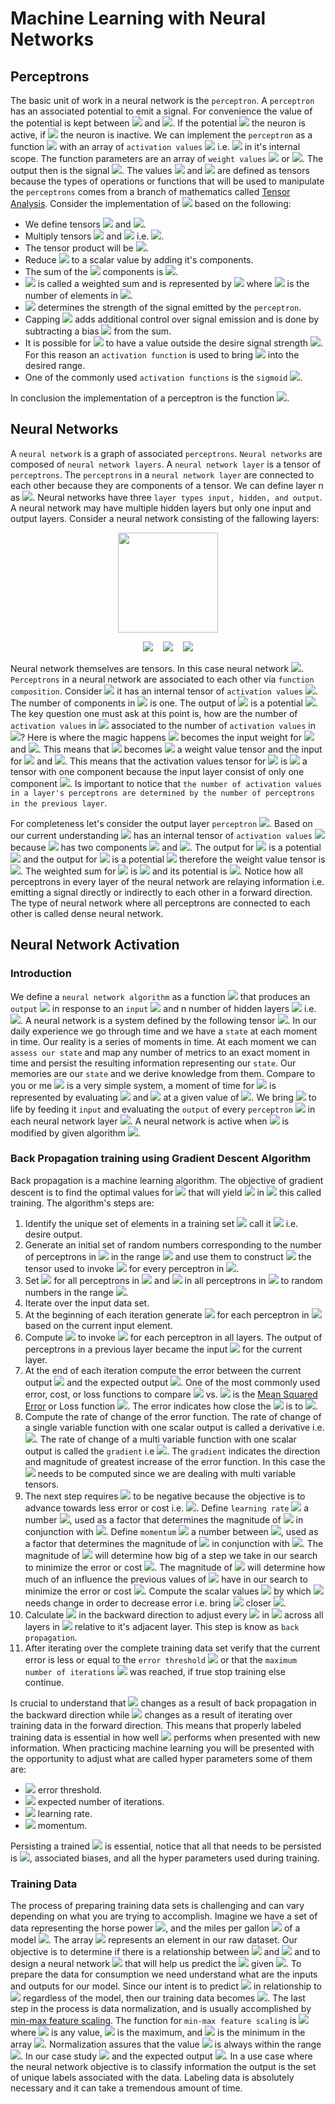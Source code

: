 #  Machine Learning with Neural Networks
  
  
##  Perceptrons
  
  
The basic unit of work in a neural network is the `perceptron`. A `perceptron` has an associated potential to emit a signal. For convenience the value of the potential is kept between <img src="https://latex.codecogs.com/svg.latex?0"/> and <img src="https://latex.codecogs.com/svg.latex?1"/>. If the potential <img src="https://latex.codecogs.com/svg.latex?p%20=%201"/> the neuron is active, if <img src="https://latex.codecogs.com/svg.latex?p%20=%200"/> the neuron is inactive. We can implement the `perceptron` as a function <img src="https://latex.codecogs.com/svg.latex?P"/> with an array of `activation values` <img src="https://latex.codecogs.com/svg.latex?[a_{1},%20a_{2},%20a_{3},%20...,%20a_{n}]"/> i.e. <img src="https://latex.codecogs.com/svg.latex?a_{1...n}"/>  in it's internal scope. The function parameters are an array of `weight values` <img src="https://latex.codecogs.com/svg.latex?[w_{1},%20w_{2},%20w_{3},%20...,%20w_{n}]"/> or <img src="https://latex.codecogs.com/svg.latex?w_{1...n}"/>. The output then is the signal <img src="https://latex.codecogs.com/svg.latex?p"/>. The values <img src="https://latex.codecogs.com/svg.latex?a_{1...n}"/> and <img src="https://latex.codecogs.com/svg.latex?w_{1...n}"/> are defined as tensors because the types of operations or functions that will be used to manipulate the `perceptrons` comes from a branch of mathematics called [Tensor Analysis](https://en.wikipedia.org/wiki/Tensor_calculus ). Consider the implementation of <img src="https://latex.codecogs.com/svg.latex?P"/> based on the following:
  
* We define tensors <img src="https://latex.codecogs.com/svg.latex?&#x5C;hat{A}%20=%20a_{1...n}"/> and <img src="https://latex.codecogs.com/svg.latex?&#x5C;hat{W}%20=%20w_{1...n}"/>.
* Multiply tensors <img src="https://latex.codecogs.com/svg.latex?&#x5C;hat{A}"/> and <img src="https://latex.codecogs.com/svg.latex?&#x5C;hat{W}"/> i.e. <img src="https://latex.codecogs.com/svg.latex?&#x5C;hat{C}%20=%20&#x5C;hat{A}%20&#x5C;cdot%20&#x5C;hat{W}"/>.
* The tensor product will be <img src="https://latex.codecogs.com/svg.latex?&#x5C;hat{C}%20=%20[a_{1}w_{1},%20a_{2}w_{2},%20a_{3}w_{3},%20...,%20a_{n}w_{n}]"/>.
* Reduce <img src="https://latex.codecogs.com/svg.latex?&#x5C;hat{C}"/> to a scalar value by adding it's components.
* The sum of the <img src="https://latex.codecogs.com/svg.latex?&#x5C;hat{C}"/> components is <img src="https://latex.codecogs.com/svg.latex?S_{w}%20=%20a_{1}w_{1}%20+%20a_{2}w_{2}%20+%20a_{3}w_{3},%20...,%20a_{n-1}w_{n-1}%20+%20a_{n}w_{n}"/>.
* <img src="https://latex.codecogs.com/svg.latex?{S_{w}}"/> is called a weighted sum  and is represented by <img src="https://latex.codecogs.com/svg.latex?&#x5C;sum_{n=1}^{k}%20a_{n}w_{n}"/> where <img src="https://latex.codecogs.com/svg.latex?k"/> is the number of elements in <img src="https://latex.codecogs.com/svg.latex?&#x5C;hat{C}"/>.
* <img src="https://latex.codecogs.com/svg.latex?S_{w}"/> determines the strength of the signal emitted by the `perceptron`.
* Capping <img src="https://latex.codecogs.com/svg.latex?S_{w}"/> adds additional control over signal emission and is done by subtracting a bias <img src="https://latex.codecogs.com/svg.latex?b"/> from the sum.
* It is possible for <img src="https://latex.codecogs.com/svg.latex?S_{w}%20-%20b"/> to have a value outside the desire signal strength <img src="https://latex.codecogs.com/svg.latex?0%20&#x5C;geq%20p%20&#x5C;leq%201"/>. For this reason an `activation function` is used to bring <img src="https://latex.codecogs.com/svg.latex?p"/> into the desired range.
* One of the  commonly used `activation functions` is the `sigmoid` <img src="https://latex.codecogs.com/svg.latex?&#x5C;sigma%20(x)%20=%20%20&#x5C;frac%20{&#x5C;mathrm{1}%20}{&#x5C;mathrm{1}%20+%20e^{-x}%20}"/>.
  
In conclusion the implementation of a perceptron is the function <img src="https://latex.codecogs.com/svg.latex?P(&#x5C;hat{W})%20=%20&#x5C;sigma%20(S_{w}%20-%20b)"/>.
  
##  Neural Networks
  
  
A `neural network` is a graph of associated `perceptrons`. `Neural networks` are composed of `neural network layers`. A `neural network layer` is a tensor of `perceptrons`. The `perceptrons` in a `neural network layer` are connected to each other because they are components of a tensor. We can define layer n as <img src="https://latex.codecogs.com/svg.latex?&#x5C;hat{L}_{n}%20=%20[P_{1},%20P_{2},%20P_{3},%20...%20,P_{n}]"/>. Neural networks have three `layer types input, hidden, and output`. A neural network  may have multiple hidden layers but only one input and output layers. Consider a neural network consisting of the fallowing layers:
  
<div align="center">
<div>
<img with=160 height=160 src="img/simple_nn.svg"/>
</div>
<div>
  
<img src="https://latex.codecogs.com/svg.latex?&#x5C;hat{L}_{i}%20=%20[P_{1i}]"/> &nbsp;&nbsp; <img src="https://latex.codecogs.com/svg.latex?&#x5C;hat{L}_{1h}%20=%20[P_{1h},P_{2h}]"/> &nbsp;&nbsp; <img src="https://latex.codecogs.com/svg.latex?&#x5C;hat{L}_{o}%20=%20[P_{1o}]"/>
  
</div>
</div>
  
Neural network themselves are tensors. In this case neural network <img src="https://latex.codecogs.com/svg.latex?&#x5C;hat{N}%20=%20[&#x5C;hat{L}_{i},%20&#x5C;hat{L}_{1h},%20&#x5C;hat{L}_{o}%20]"/>. `Perceptrons` in a neural network are associated to each other via `function composition`. Consider <img src="https://latex.codecogs.com/svg.latex?P_{1i}"/> it has an internal tensor of `activation values` <img src="https://latex.codecogs.com/svg.latex?&#x5C;hat{A}_{i1}%20=%20[a_{1i}]"/>. The number of components in <img src="https://latex.codecogs.com/svg.latex?&#x5C;hat{A}_{i1}"/> is one. The output of <img src="https://latex.codecogs.com/svg.latex?P_{1i}"/> is a potential <img src="https://latex.codecogs.com/svg.latex?p_{1i}"/>. The key question one must ask at this point is, how are the number of `activation values` in <img src="https://latex.codecogs.com/svg.latex?&#x5C;hat{L}_{1h}"/> associated to the number of `activation values` in <img src="https://latex.codecogs.com/svg.latex?&#x5C;hat{L}_{i}"/>? Here is where the magic happens <img src="https://latex.codecogs.com/svg.latex?p_{1i}"/> becomes the input weight for <img src="https://latex.codecogs.com/svg.latex?P_{1h}"/> and <img src="https://latex.codecogs.com/svg.latex?P_{2h}"/>. This means that <img src="https://latex.codecogs.com/svg.latex?p_{1i}"/> becomes <img src="https://latex.codecogs.com/svg.latex?&#x5C;hat{W}_{1i}%20=%20[p_{1i}]"/> a weight value tensor and the input for <img src="https://latex.codecogs.com/svg.latex?P_{1h}"/> and <img src="https://latex.codecogs.com/svg.latex?P_{2h}"/>. This means that the activation values tensor for <img src="https://latex.codecogs.com/svg.latex?P_{1h}"/> is <img src="https://latex.codecogs.com/svg.latex?&#x5C;hat{A}_{h1}%20=%20[a_{1h}]"/> a tensor with one component because the input layer consist of only one component <img src="https://latex.codecogs.com/svg.latex?P_{1i}"/>. Is important to notice that `the number of activation values in a layer's perceptrons are determined by the number of perceptrons in the previous layer`.
  
For completeness let's consider the output layer `perceptron` <img src="https://latex.codecogs.com/svg.latex?P_{1o}"/>. Based on our current understanding <img src="https://latex.codecogs.com/svg.latex?P_{1o}"/> has an internal tensor of `activation values` <img src="https://latex.codecogs.com/svg.latex?&#x5C;hat{A}_{o1}%20=%20[a_{1o},%20a_{2o}]"/> because <img src="https://latex.codecogs.com/svg.latex?&#x5C;hat{L}_{1h}"/> has two components <img src="https://latex.codecogs.com/svg.latex?P_{1h}"/> and <img src="https://latex.codecogs.com/svg.latex?P_{2h}"/>. The output for <img src="https://latex.codecogs.com/svg.latex?P_{1h}"/> is a potential <img src="https://latex.codecogs.com/svg.latex?p_{1h}"/> and the output for <img src="https://latex.codecogs.com/svg.latex?P_{2h}"/> is a potential <img src="https://latex.codecogs.com/svg.latex?p_{2h}"/> therefore the weight value tensor is <img src="https://latex.codecogs.com/svg.latex?&#x5C;hat{W}_{1h}%20=%20[p_{1h},%20p_{2h}]"/>. The weighted sum for <img src="https://latex.codecogs.com/svg.latex?P_{1o}"/> is <img src="https://latex.codecogs.com/svg.latex?S_{w1o}%20=%20p_{1h}a_{1o}%20+%20p_{2h}a_{2o}"/> and its potential is <img src="https://latex.codecogs.com/svg.latex?p_{1o}%20=%20&#x5C;sigma(S_{w1o}%20-%20b)"/>. Notice how all perceptrons in every layer of the neural network are relaying information i.e. emitting a signal directly or indirectly to each other in a forward direction. The type of neural network where all perceptrons are connected to each other is called dense neural network.
  
  
##  Neural Network Activation
  
  
###  Introduction
  
  
We define a `neural network algorithm` as a function <img src="https://latex.codecogs.com/svg.latex?N"/> that produces an `output` <img src="https://latex.codecogs.com/svg.latex?&#x5C;hat{L}_{o}"/> in response to an `input` <img src="https://latex.codecogs.com/svg.latex?&#x5C;hat{L}_{i}"/> and n number of hidden layers <img src="https://latex.codecogs.com/svg.latex?&#x5C;hat{L}_{1h..nh}"/> i.e. <img src="https://latex.codecogs.com/svg.latex?N(&#x5C;hat{L}_{i},%20&#x5C;hat{L}_{1h..nh})%20=%20&#x5C;hat{L}_{o}"/>. A neural network is a system defined by the following tensor <img src="https://latex.codecogs.com/svg.latex?&#x5C;hat{N}%20=%20[&#x5C;hat{L}_{i},%20&#x5C;hat{L}_{1h},%20&#x5C;hat{L}_{2h},%20&#x5C;hat{L}_{3h},...&#x5C;hat{L}_{nh},%20&#x5C;hat{L}_{o}%20]"/>.
In our daily experience we go through time and we have a `state` at each moment in time. Our reality is a series of moments in time. At each moment we can `assess our state` and map any number of metrics to an exact moment in time and persist the resulting information representing our `state`. Our memories are our `state` and we derive knowledge from them. Compare to you or me <img src="https://latex.codecogs.com/svg.latex?&#x5C;hat{N}"/> is a very simple system, a moment of time for <img src="https://latex.codecogs.com/svg.latex?&#x5C;hat{N}"/> is represented by evaluating <img src="https://latex.codecogs.com/svg.latex?&#x5C;hat{L}_{1h},%20&#x5C;hat{L}_{2h},%20&#x5C;hat{L}_{3h},...&#x5C;hat{L}_{nh}"/> and <img src="https://latex.codecogs.com/svg.latex?&#x5C;hat{L}_{o}"/> at a given value of <img src="https://latex.codecogs.com/svg.latex?&#x5C;hat{L}_{i}"/>. We bring <img src="https://latex.codecogs.com/svg.latex?&#x5C;hat{N}"/> to life by feeding it `input` and evaluating the `output` of every `perceptron` <img src="https://latex.codecogs.com/svg.latex?P"/> in each neural network layer <img src="https://latex.codecogs.com/svg.latex?&#x5C;hat{L}"/>. A neural network is active when <img src="https://latex.codecogs.com/svg.latex?&#x5C;hat{N}"/> is modified by given algorithm <img src="https://latex.codecogs.com/svg.latex?N"/>.
  
###  Back Propagation training using Gradient Descent Algorithm
  
  
Back propagation is a machine learning algorithm. The objective of gradient descent is to find the optimal values for <img src="https://latex.codecogs.com/svg.latex?&#x5C;hat%20W"/> that will yield <img src="https://latex.codecogs.com/svg.latex?P&#x27;_o"/> in <img src="https://latex.codecogs.com/svg.latex?&#x5C;hat%20N"/> this called training. The algorithm's steps are:
  
1. Identify the unique set of elements in a training set <img src="https://latex.codecogs.com/svg.latex?&#x5C;hat%20A_{o}"/> call it <img src="https://latex.codecogs.com/svg.latex?&#x5C;hat%20P_{o}"/> i.e. desire output.
2. Generate an initial set of random numbers corresponding to the number of perceptrons in <img src="https://latex.codecogs.com/svg.latex?L_{i}"/> in the range <img src="https://latex.codecogs.com/svg.latex?0%20&#x5C;geq%20w%20&#x5C;leq%201"/> and use them to construct <img src="https://latex.codecogs.com/svg.latex?&#x5C;hat%20W_{n}"/> the tensor used to invoke <img src="https://latex.codecogs.com/svg.latex?P"/> for every perceptron in <img src="https://latex.codecogs.com/svg.latex?&#x5C;hat%20L_{i}"/>.
3. Set <img src="https://latex.codecogs.com/svg.latex?&#x5C;hat%20A_{nh}"/> for all perceptrons in <img src="https://latex.codecogs.com/svg.latex?&#x5C;hat%20L_{nh}"/> and <img src="https://latex.codecogs.com/svg.latex?{&#x5C;hat%20A_{no}}"/> in all perceptrons in <img src="https://latex.codecogs.com/svg.latex?&#x5C;hat%20L_{o}"/> to random numbers in the range <img src="https://latex.codecogs.com/svg.latex?0%20&#x5C;geq%20a%20&#x5C;leq%201"/>. 
4. Iterate over the input data set.
5. At the beginning of each iteration generate <img src="https://latex.codecogs.com/svg.latex?&#x5C;hat%20A_{ni}"/> for each perceptron in <img src="https://latex.codecogs.com/svg.latex?&#x5C;hat%20L_{i}"/> based on the current input element.
6. Compute <img src="https://latex.codecogs.com/svg.latex?&#x5C;hat%20W_{n}"/> to invoke <img src="https://latex.codecogs.com/svg.latex?P_{n}"/> for each perceptron in all layers. The output of perceptrons in a previous layer became the input <img src="https://latex.codecogs.com/svg.latex?&#x5C;hat%20W_{n}"/> for the current layer.
7. At the end of each iteration compute the error between the current output <img src="https://latex.codecogs.com/svg.latex?&#x5C;hat%20P_{o}"/> and the expected output <img src="https://latex.codecogs.com/svg.latex?&#x5C;hat%20P&#x27;_{o}"/>. One of the most commonly used error, cost, or loss functions to compare <img src="https://latex.codecogs.com/svg.latex?&#x5C;hat%20P_{o}"/> vs. <img src="https://latex.codecogs.com/svg.latex?&#x5C;hat%20P&#x27;_{o}"/> is the [Mean Squared Error](https://en.wikipedia.org/wiki/Mean_squared_error ) or Loss function <img src="https://latex.codecogs.com/svg.latex?E(p&#x27;_{n},%20p_{n},%20n)%20=%20&#x5C;frac%20{1}{n}%20&#x5C;sum_{i%20=%201}^{n}(p&#x27;_{n}%20-%20p_{n})^2"/>. The error indicates how close the <img src="https://latex.codecogs.com/svg.latex?p&#x27;_n"/> is to <img src="https://latex.codecogs.com/svg.latex?p_n"/>.
8. Compute the rate of change of the error function. The rate of change of a single variable function with one scalar output is called a derivative i.e. <img src="https://latex.codecogs.com/svg.latex?&#x5C;frac{&#x5C;mathrm{dy}%20}{&#x5C;mathrm{d}%20x}"/>. The rate of change of a multi variable function with one scalar output is called the `gradient` i.e <img src="https://latex.codecogs.com/svg.latex?&#x5C;nabla%20(E)"/>.  The `gradient` indicates the direction and magnitude of greatest increase of the error function. In this case the <img src="https://latex.codecogs.com/svg.latex?&#x5C;nabla%20(E)"/> needs to be computed since we are dealing with multi variable tensors.
9. The next step requires <img src="https://latex.codecogs.com/svg.latex?&#x5C;nabla%20(E)"/> to be negative because the objective is to advance towards less error or cost i.e. <img src="https://latex.codecogs.com/svg.latex?g%20=%20-&#x5C;nabla%20(E)"/>. Define `learning rate` <img src="https://latex.codecogs.com/svg.latex?l_{r}"/> a number <img src="https://latex.codecogs.com/svg.latex?0%20&#x5C;geq%20r%20&#x5C;leq%201"/>, used as a factor that determines the magnitude of <img src="https://latex.codecogs.com/svg.latex?&#x5C;Delta%20w"/> in conjunction with <img src="https://latex.codecogs.com/svg.latex?&#x5C;nabla%20(E)"/>. Define `momentum` <img src="https://latex.codecogs.com/svg.latex?m"/> a number between <img src="https://latex.codecogs.com/svg.latex?0%20&#x5C;geq%20r%20&#x5C;leq%201"/>, used as a factor that determines the magnitude of <img src="https://latex.codecogs.com/svg.latex?&#x5C;Delta%20w"/> in conjunction with <img src="https://latex.codecogs.com/svg.latex?&#x5C;nabla%20(E)"/>. The magnitude of <img src="https://latex.codecogs.com/svg.latex?l_{r}"/> will determine how big of a step we take in our search to minimize the error or cost <img src="https://latex.codecogs.com/svg.latex?E"/>. The magnitude of <img src="https://latex.codecogs.com/svg.latex?m"/> will determine how much of an influence the previous values of <img src="https://latex.codecogs.com/svg.latex?w"/> have in our search to minimize the error or cost <img src="https://latex.codecogs.com/svg.latex?E"/>. Compute the scalar values <img src="https://latex.codecogs.com/svg.latex?&#x5C;Delta%20w%20=%20l_{r}g%20+%20mgw_{n-1}"/> by which <img src="https://latex.codecogs.com/svg.latex?w"/> needs change in order to decrease error i.e. bring <img src="https://latex.codecogs.com/svg.latex?p_{o}"/> closer <img src="https://latex.codecogs.com/svg.latex?p&#x27;_{o}"/>.
10. Calculate <img src="https://latex.codecogs.com/svg.latex?&#x5C;Delta%20w"/> in the backward direction to adjust every <img src="https://latex.codecogs.com/svg.latex?w"/> in <img src="https://latex.codecogs.com/svg.latex?&#x5C;hat%20W"/> across all layers in <img src="https://latex.codecogs.com/svg.latex?&#x5C;hat%20N"/> relative to it's adjacent layer. This step is know as `back propagation`.
11. After iterating over the complete training data set verify that the current error is less or equal to the `error threshold` <img src="https://latex.codecogs.com/svg.latex?E_{t}&#x27;"/> or that the `maximum number of iterations` <img src="https://latex.codecogs.com/svg.latex?I_{max}"/> was reached, if true stop training else continue.
  
Is crucial to understand that <img src="https://latex.codecogs.com/svg.latex?&#x5C;hat%20W"/> changes as a result of back propagation in the backward direction while <img src="https://latex.codecogs.com/svg.latex?&#x5C;hat%20A"/> changes as a result of iterating over training data in the forward direction. This means that properly labeled training data is essential in how well <img src="https://latex.codecogs.com/svg.latex?&#x5C;hat%20N"/> performs when presented with new information. When practicing machine learning you will be presented with the opportunity to adjust what are called hyper parameters some of them are:
  
* <img src="https://latex.codecogs.com/svg.latex?E_{t}"/> error threshold.
* <img src="https://latex.codecogs.com/svg.latex?I_{max}"/> expected number of iterations.
* <img src="https://latex.codecogs.com/svg.latex?l_{r}"/> learning rate.
* <img src="https://latex.codecogs.com/svg.latex?m"/> momentum.
  
Persisting a trained <img src="https://latex.codecogs.com/svg.latex?&#x5C;hat%20N"/> is essential, notice that all that needs to be persisted is <img src="https://latex.codecogs.com/svg.latex?&#x5C;hat%20W"/>, associated biases, and all the hyper parameters used during training.
  
###  Training Data
  
  
The process of preparing training data sets is challenging and can vary depending on what you are trying to accomplish. Imagine we have a set of data representing the horse power <img src="https://latex.codecogs.com/svg.latex?hp"/>, and the miles per gallon <img src="https://latex.codecogs.com/svg.latex?mpg"/> of a model <img src="https://latex.codecogs.com/svg.latex?m"/>. The array <img src="https://latex.codecogs.com/svg.latex?raw_{n}%20=%20[m_{n},%20hp_{n},%20mpg_{n}]"/> represents an element in our raw dataset. Our objective is to determine if there is a relationship between <img src="https://latex.codecogs.com/svg.latex?hp"/> and <img src="https://latex.codecogs.com/svg.latex?mpg"/> and to design a neural network <img src="https://latex.codecogs.com/svg.latex?&#x5C;hat%20R"/> that will help us predict the <img src="https://latex.codecogs.com/svg.latex?mpg"/> given <img src="https://latex.codecogs.com/svg.latex?hp"/>. To prepare the data for consumption we need understand what are the inputs and outputs for our model. Since our intent is to predict <img src="https://latex.codecogs.com/svg.latex?mpg"/> in relationship to <img src="https://latex.codecogs.com/svg.latex?hp"/> regardless of the model, then our training data becomes <img src="https://latex.codecogs.com/svg.latex?data_{n}%20=%20[hp_{n},%20mpg_{n}]"/>. The last step in the process is data normalization, and is usually accomplished by [min-max feature scaling](https://en.wikipedia.org/wiki/Feature_scaling ). The function for `min-max feature scaling` is <img src="https://latex.codecogs.com/svg.latex?normalize(a_{n},%20a_{min},%20a_{max})%20=%20(&#x5C;frac{a_{n}%20-%20a_{imin}}{a_{max}%20-%20a_{min}})"/> where <img src="https://latex.codecogs.com/svg.latex?a_{n}"/> is any value, <img src="https://latex.codecogs.com/svg.latex?a_{max}"/> is the maximum, and <img src="https://latex.codecogs.com/svg.latex?a_{min}"/> is the minimum in the array <img src="https://latex.codecogs.com/svg.latex?[a_{1},%20a_{2},%20a_{3}...a_{n}]"/>. Normalization assures that the value <img src="https://latex.codecogs.com/svg.latex?a_{n}"/> is always within the range <img src="https://latex.codecogs.com/svg.latex?0%20&#x5C;leq%20a_{ni}%20&#x5C;geq%201"/>. In our case study <img src="https://latex.codecogs.com/svg.latex?a_{ni}%20=%20normalize(hp_{n},%20hp_{min},%20hp_{max})"/> and the expected output <img src="https://latex.codecogs.com/svg.latex?a_{no}%20=%20normalize(mpg_{n},%20mpg_{min},%20mpg_{max})"/>. In a use case where the neural network objective is to classify information the output is the set of unique labels associated with the data. Labeling data is absolutely necessary and it can take a tremendous amount of time.
  
  
  
  
  